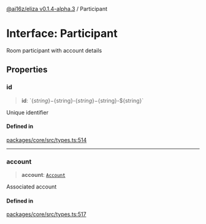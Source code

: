 [@ai16z/eliza v0.1.4-alpha.3](../index.md) / Participant

# Interface: Participant

Room participant with account details

## Properties

### id

> **id**: \`$\{string\}-$\{string\}-$\{string\}-$\{string\}-$\{string\}\`

Unique identifier

#### Defined in

[packages/core/src/types.ts:514](https://github.com/ai16z/eliza/blob/main/packages/core/src/types.ts#L514)

***

### account

> **account**: [`Account`](Account.md)

Associated account

#### Defined in

[packages/core/src/types.ts:517](https://github.com/ai16z/eliza/blob/main/packages/core/src/types.ts#L517)
